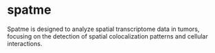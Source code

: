 # spatme
Spatme is designed to analyze spatial transcriptome data in tumors, focusing on the detection of spatial colocalization patterns and cellular interactions.
